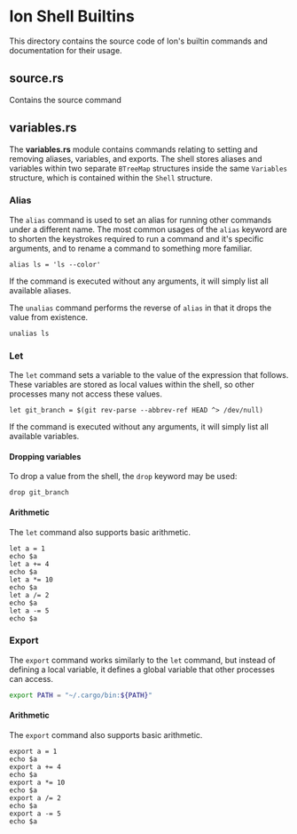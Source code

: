 # Ion Shell Builtins

This directory contains the source code of Ion's builtin commands and documentation for their usage.

## source.rs

Contains the source command

## variables.rs

The **variables.rs** module contains commands relating to setting and removing aliases, variables, and exports. The shell stores aliases and variables within two separate `BTreeMap` structures inside the same `Variables` structure, which is contained within the `Shell` structure.

### Alias

The `alias` command is used to set an alias for running other commands under a different name. The most common usages of the `alias` keyword are to shorten the keystrokes required to run a command and it's specific arguments, and to rename a command to something more familiar.

```ion
alias ls = 'ls --color'
```

If the command is executed without any arguments, it will simply list all available aliases.

The `unalias` command performs the reverse of `alias` in that it drops the value from existence.

```ion
unalias ls
```

### Let

The `let` command sets a variable to the value of the expression that follows. These variables are stored as local values within the shell, so other processes many not access these values.

```ion
let git_branch = $(git rev-parse --abbrev-ref HEAD ^> /dev/null)
```

If the command is executed without any arguments, it will simply list all available variables.

#### Dropping variables

To drop a value from the shell, the `drop` keyword may be used:

```ion
drop git_branch
```

#### Arithmetic

The `let` command also supports basic arithmetic.

```ion
let a = 1
echo $a
let a += 4
echo $a
let a *= 10
echo $a
let a /= 2
echo $a
let a -= 5
echo $a
```

### Export

The `export` command works similarly to the `let` command, but instead of defining a local variable, it defines a global variable that other processes can access.

```sh
export PATH = "~/.cargo/bin:${PATH}"
```

#### Arithmetic

The `export` command also supports basic arithmetic.

```ion
export a = 1
echo $a
export a += 4
echo $a
export a *= 10
echo $a
export a /= 2
echo $a
export a -= 5
echo $a
```

